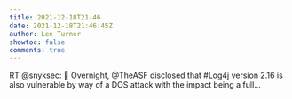 ```yaml
---
title: 2021-12-18T21-46
date: 2021-12-18T21:46:45Z
author: Lee Turner
showtoc: false
comments: true
---
```


RT @snyksec: 🚨 Overnight, @TheASF disclosed that #Log4j version 2.16 is also vulnerable by way of a DOS attack with the impact being a full…

